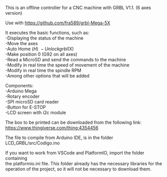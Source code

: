# 
This is an offline controller for a CNC machine with GRBL V1.1. (6 axes version)

Use with https://github.com/fra589/grbl-Mega-5X

It executes the basic functions, such as:\
-Displaying the status of the machine \
-Move the axes \
-Auto Home ($H) \
-Unlock grbl ($X) \
-Make position 0 (G92 on all axes) \
-Read a MicroSD and send the commands to the machine \
-Modify in real time the speed of movement of the machine \
-Modify in real time the spindle RPM \
-Among other options that will be added

Components: \
-Arduino Mega \
-Rotary encoder \
-SPI microSD card reader \
-Button for E-STOP \
-LCD screen with i2c module

The box to be printed can be downloaded from the following link: \
https://www.thingiverse.com/thing:4354456

The file to compile from Arduino IDE, is in the folder LCD_GRBL/src/Codigo.ino

If you want to work from VSCode and PlatformIO, import the folder containing \
the platformio.ini file. This folder already has the necessary libraries for the \
operation of the project, so it will not be necessary to download them.
